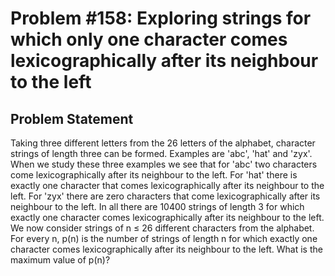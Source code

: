 # Problem #158: Exploring strings for which only one character comes lexicographically after its neighbour to the left 

## Problem Statement 

Taking three different letters from the 26 letters of the alphabet, character strings of length three can be formed.
Examples are 'abc', 'hat' and 'zyx'.
When we study these three examples we see that for 'abc' two characters come lexicographically after its neighbour to the left. 
For 'hat' there is exactly one character that comes lexicographically after its neighbour to the left. For 'zyx' there are zero characters that come lexicographically after its neighbour to the left.
In all there are 10400 strings of length 3 for which exactly one character comes lexicographically after its neighbour to the left.
We now consider strings of n ≤ 26 different characters from the alphabet. 
For every n, p(n) is the number of strings of length n for which exactly one character comes lexicographically after its neighbour to the left.
What is the maximum value of p(n)?
